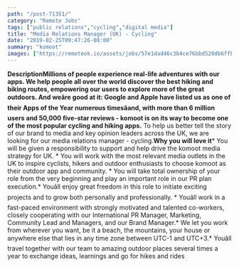 ```yaml
---
path: "/post-71351/"
category: "Remote Jobs"
tags: ["public relations","cycling","digital media"]
title: "Media Relations Manager (UK) - Cycling"
date: "2019-02-25T09:47:26-08:00"
summary: "komoot"
images: ["https://remoteok.io/assets/jobs/57e1dad46c3b4ce76bbd520db6ffb0b21551095246.png"]
---
```


**DescriptionMillions of people experience real-life adventures with our apps. We help people all over the world discover the best hiking and biking routes, empowering our users to explore more of the great outdoors. And weâre good at it: Google and Apple have listed us as one of their Apps of the Year numerous timesâand, with more than 6 million users and 50,000 five-star reviews - komoot is on its way to become one of the most popular cycling and hiking apps.** To help us better tell the story of our brand to media and key opinion leaders across the UK, we are looking for our media relations manager - cycling.**Why you will love it*** You will be given a responsibility to support and help drive the komoot media strategy for UK. * You will work with the most relevant media outlets in the UK to inspire cyclists, hikers and outdoor enthusiasts to choose komoot as their outdoor app and community. * You will take total ownership of your role from the very beginning and play an important role in our PR plan execution.*  Youâll enjoy great freedom in this role to initiate exciting projects and to grow both personally and professionally. * Youâll work in a fast-paced environment with strongly motivated and talented co-workers, closely cooperating with our  International PR Manager, Marketing, Community Lead and Managers, and our Brand Manager.* We let you work from wherever you want, be it a beach, the mountains, your house or anywhere else that lies in any time zone between UTC-1 and UTC+3.* Youâll travel together with our team to amazing outdoor places several times a year to exchange ideas, learnings and go for hikes and rides
